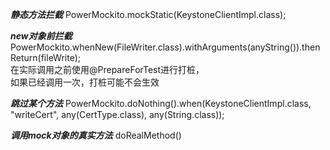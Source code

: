 

***静态方法拦截***
PowerMockito.mockStatic(KeystoneClientImpl.class);  



***new对象前拦截***
PowerMockito.whenNew(FileWriter.class).withArguments(anyString()).thenReturn(fileWrite);  
在实际调用之前使用@PrepareForTest进行打桩，  
如果已经调用一次，打桩可能不会生效  
   
      

***跳过某个方法***
PowerMockito.doNothing().when(KeystoneClientImpl.class, "writeCert", any(CertType.class), any(String.class));  


***调用mock对象的真实方法***
doRealMethod()  
